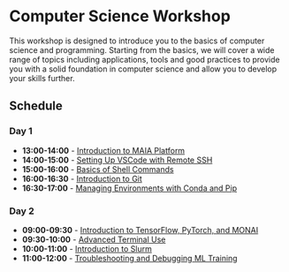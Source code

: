 # Computer Science Workshop

This workshop is designed to introduce you to the basics of computer science and programming. Starting from the basics, we will cover a wide range of topics including applications, tools and good practices to provide you with a solid foundation in computer science and allow you to develop your skills further.

## Schedule


### Day 1 
- **13:00-14:00** - [Introduction to MAIA Platform](./Sessions/Day1/MAIA-Intro/README.md)
- **14:00-15:00** - [Setting Up VSCode with Remote SSH](./Sessions/Day1/SSH_VSCode/README.md)
- **15:00-16:00** - [Basics of Shell Commands](./Sessions/Day1/Shell-Intro/README.md)
- **16:00-16:30** - [Introduction to Git](./Sessions/Day1/Git/README.md)
- **16:30-17:00** - [Managing Environments with Conda and Pip](./Sessions/Day1/Conda/README.md)


### Day 2 

- **09:00-09:30** - [Introduction to TensorFlow, PyTorch, and MONAI](./Sessions/Day2/ML-framworks/README.md)
- **09:30-10:00** - [Advanced Terminal Use](./Sessions/Day2/Shell-Part-2/README.md)
- **10:00-11:00** - [Introduction to Slurm](./Sessions/Day2/SLURM-HPC/README.md)
- **11:00-12:00** - [Troubleshooting and Debugging ML Training](./Sessions/Day2/FAQ/README.md)
